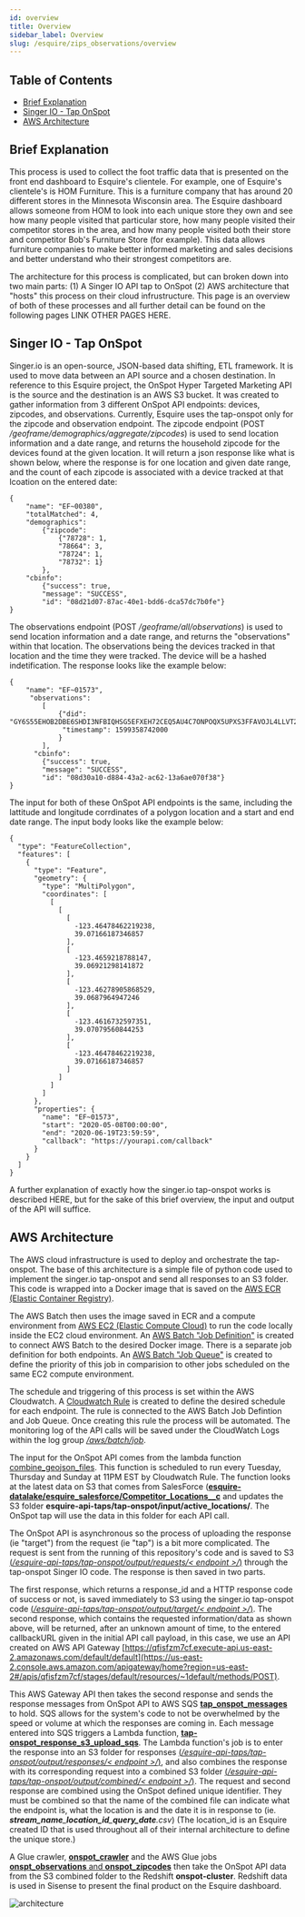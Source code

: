 ```yaml
---
id: overview
title: Overview
sidebar_label: Overview
slug: /esquire/zips_observations/overview
---
```


## Table of Contents 
* [Brief Explanation](#brief-explanation)
* [Singer IO - Tap OnSpot](#singer-io-tap-onspot)
* [AWS Architecture](#aws-architecture)


## Brief Explanation

This process is used to collect the foot traffic data that is presented on the front end dashboard to Esquire's clientele. For example, one of Esquire's clientele's is HOM Furniture. This is a furniture company that has around 20 different stores in the Minnesota Wisconsin area. The Esquire dashboard allows someone from HOM to look into each unique store they own and see how many people visited that particular store, how many people visited their competitor stores in the area, and how many people visited both their store and competitor Bob's Furniture Store (for example). This data allows furniture companies to make better informed marketing and sales decisions and better understand who their strongest competitors are. 

The architecture for this process is complicated, but can broken down into two main parts: (1) A Singer IO API tap to OnSpot  (2) AWS architecture that "hosts" this process on their cloud infrustructure. This page is an overview of both of these processes and all further detail can be found on the following pages LINK OTHER PAGES HERE. 


## Singer IO - Tap OnSpot 

Singer.io is an open-source, JSON-based data shifting, ETL framework. It is used to move data between an API source and a chosen destination. In reference to this Esquire project, the OnSpot Hyper Targeted Marketing API is the source and the destination is an AWS S3 bucket. It was created to gather information from 3 different OnSpot API endpoints: devices, zipcodes, and observations. Currently, Esquire uses the tap-onspot only for the zipcode and observation endpoint. The zipcode endpoint (POST */geoframe/demographics/aggregate/zipcodes*) is used to send location information and a date range, and returns the household zipcode for the devices found at the given location. It will return a json response like what is shown below, where the response is for one location and given date range, and the count of each zipcode is associated with a device tracked at that lcoation on the entered date:

```
{
	"name": "EF~00380", 
	"totalMatched": 4, 
	"demographics":
		{"zipcode": 
			{"78728": 1, 
			"78664": 3, 
			"78724": 1, 
			"78732": 1}
		}, 
	"cbinfo": 
		{"success": true, 
		"message": "SUCCESS", 
		"id": "08d21d07-87ac-40e1-bdd6-dca57dc7b0fe"}
}
```
The observations endpoint (POST */geoframe/all/observations*) is used to send location information and a date range, and returns the "observations" within that location. The observations being the devices tracked in that location and the time they were tracked. The device will be a hashed indetification. The response looks like the example below:

```
{
	"name": "EF~01573",
	 "observations": 
	 	[
	 		{"did": "GY6S55EHOB2DBE6SHDI3NFBIQHSG5EFXEH72CEQ5AU4C7ONPOQX5UPXS3FFAVOJL4LLVT2FKN5JZ6===",
	 		 "timestamp": 1599358742000
	 		}
	 	],
	  "cbinfo": 
	  	{"success": true, 
	  	"message": "SUCCESS", 
	  	"id": "08d30a10-d884-43a2-ac62-13a6ae070f38"}
}
```

The input for both of these OnSpot API endpoints is the same, including the lattitude and longitude corrdinates of a polygon location and a start and end date range. The input body looks like the example below: 

```
{
  "type": "FeatureCollection",
  "features": [
    {
      "type": "Feature",
      "geometry": {
        "type": "MultiPolygon",
        "coordinates": [
          [
            [
              [
                -123.46478462219238,
                39.07166187346857
              ],
              [
                -123.4659218788147,
                39.06921298141872
              ],
              [
                -123.46278905868529,
                39.0687964947246
              ],
              [
                -123.4616732597351,
                39.07079560844253
              ],
              [
                -123.46478462219238,
                39.07166187346857
              ]
            ]
          ]
        ]
      },
      "properties": {
        "name": "EF~01573",
        "start": "2020-05-08T00:00:00",
        "end": "2020-06-19T23:59:59",
        "callback": "https://yourapi.com/callback"
      }
    }
  ]
}
```

A further explanation of exactly how the singer.io tap-onspot works is described HERE, but for the sake of this brief overview, the input and output of the API will suffice.

## AWS Architecture

The AWS cloud infrastructure is used to deploy and orchestrate the tap-onspot. The base of this architecture is a simple file of python code used to implement the singer.io tap-onspot and send all responses to an S3 folder. This code is wrapped into a Docker image that is saved on the [AWS ECR (Elastic Container Registry)](https://us-east-2.console.aws.amazon.com/ecr/repositories/private/646976236542/esquire/onspot?region=us-east-2). 

The AWS Batch then uses the image saved in ECR and a compute environment from [AWS EC2 (Elastic Compute Cloud)](https://us-east-2.console.aws.amazon.com/batch/v2/home?region=us-east-2#compute-environments/detail/arn:aws:batch:us-east-2:646976236542:compute-environment/onspot-tap-2) to run the code locally inside the EC2 cloud environment. An [AWS Batch "Job Definition"](https://us-east-2.console.aws.amazon.com/batch/v2/home?region=us-east-2#job-definition) is created to connect AWS Batch to the desired Docker image. There is a separate job definition for both endpoints. An [AWS Batch "Job Queue"](https://us-east-2.console.aws.amazon.com/batch/v2/home?region=us-east-2#queues) is created to define the priority of this job in comparision to other jobs scheduled on the same EC2 compute environment.

The schedule and triggering of this process is set within the AWS Cloudwatch. A [Cloudwatch Rule](https://us-east-2.console.aws.amazon.com/cloudwatch/home?region=us-east-2#rules:) is created to define the desired schedule for each endpoint. The rule is connected to the AWS Batch Job Defintion and Job Queue. Once creating this rule the process will be automated. The monitoring log of the API calls will be saved under the CloudWatch Logs within the log group [*/aws/batch/job*](https://us-east-2.console.aws.amazon.com/cloudwatch/home?region=us-east-2#logsV2:log-groups/log-group/$252Faws$252Fbatch$252Fjob).

The input for the OnSpot API comes from the lambda function [combine_geojson_files](https://us-east-2.console.aws.amazon.com/lambda/home?region=us-east-2#/functions/combine_geojson_files?tab=configuration). This function is scheduled to run every Tuesday, Thursday and Sunday at 11PM EST by Cloudwatch Rule. The function looks at the latest data on S3 that comes from SalesForce ([**esquire-datalake/esquire_salesforce/Competitor_Locations__c**](https://s3.console.aws.amazon.com/s3/buckets/esquire-datalake?region=us-east-2&prefix=esquire_salesforce/Competitor_Locations__c/&showversions=false) and updates the S3 folder **esquire-api-taps/tap-onspot/input/active_locations/**. The OnSpot tap will use the data in this folder for each API call.

The OnSpot API is asynchronous so the process of uploading the response (ie "target") from the request (ie "tap") is a bit more complicated. The request is sent from the running of this repository's code and is saved to S3 [(*/esquire-api-taps/tap-onspot/output/requests/< endpoint >/*)](https://s3.console.aws.amazon.com/s3/buckets/esquire-api-taps?region=us-east-2&prefix=tap-onspot/output/requests/&showversions=false) through the tap-onspot Singer IO code. The response is then saved in two parts.

The first response, which returns a response_id and a HTTP response code of success or not, is saved immediately to S3 using the singer.io tap-onspot code [(*/esquire-api-taps/tap-onspot/output/target/< endpoint >/*)](https://s3.console.aws.amazon.com/s3/buckets/esquire-api-taps?region=us-east-2&prefix=tap-onspot/output/target/&showversions=false). The second response, which contains the requested information/data as shown above, will be returned, after an unknown amount of time, to the entered callbackURL given in the initial API call payload, in this case, we use an API created on AWS API Gateway [https://qfisfzm7cf.execute-api.us-east-2.amazonaws.com/default/default](https://us-east-2.console.aws.amazon.com/apigateway/home?region=us-east-2#/apis/qfisfzm7cf/stages/default/resources/~1default/methods/POST).

This AWS Gateway API then takes the second response and sends the response messages from OnSpot API to AWS SQS [**tap_onspot_messages**](https://us-east-2.console.aws.amazon.com/sqs/v2/home?region=us-east-2#/queues/https%3A%2F%2Fsqs.us-east-2.amazonaws.com%2F646976236542%2Ftap_onspot_messages) to hold. SQS allows for the system's code to not be overwhelmed by the speed or volume at which the responses are coming in. Each message entered into SQS triggers a Lambda function, [**tap-onspot_response_s3_upload_sqs**](https://us-east-2.console.aws.amazon.com/lambda/home?region=us-east-2#/functions/tap-onspot_response_s3_upload_sqs?tab=configuration). The Lambda function's job is to enter the response into an S3 folder for responses [(*/esquire-api-taps/tap-onspot/output/responses/< endpoint >/*)](https://s3.console.aws.amazon.com/s3/buckets/esquire-api-taps?region=us-east-2&prefix=tap-onspot/output/responses/&showversions=false), and also combines the response with its corresponding request into a combined S3 folder [(*/esquire-api-taps/tap-onspot/output/combined/< endpoint >/*)](https://s3.console.aws.amazon.com/s3/buckets/esquire-api-taps?region=us-east-2&prefix=tap-onspot/output/combined/&showversions=false). The request and second response are combined using the OnSpot defined unique identifier. They must be combined so that the name of the combined file can indicate what the endpoint is, what the location is and the date it is in response to (ie. ***stream\_name**\_**location\_id**\_**query_date**.csv*) (The location_id is an Esquire created ID that is used throughout all of their internal architecture to define the unique store.) 

A Glue crawler, [**onspot_crawler**](https://us-east-2.console.aws.amazon.com/glue/home?region=us-east-2#crawler:name=onspot_crawler) and the AWS Glue jobs [**onspt_observations** and **onspot_zipcodes**](https://us-east-2.console.aws.amazon.com/glue/home?region=us-east-2#etl:tab=jobs) then take the OnSpot API data from the S3 combined folder to the Redshift **onspot-cluster**. Redshift data is used in Sisense to present the final product on the Esquire dashboard.



![architecture](https://raw.githubusercontent.com/Esquire-Media/tap-onspot/master/onspot_infrastructure_diagram.png?token=ARAJ3SJZ5YDEBF6H5PEPXIDAFKPRC)
